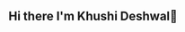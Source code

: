 ## Hi there I'm Khushi Deshwal👋

<!--
**deshwal28/deshwal28** is a ✨ _special_ ✨ repository because its `README.md` (this file) appears on your GitHub profile.

[![MasterHead](https://images.app.goo.gl/LhDKX8hZsRV4F2U68)
<h3 align="center">A passionate frontend developer from India</h3>
<img align ="right" alt ="Coding" width= "400" src="https://images.playground.com/4113d2d376d24bd69824a43d6e940592.jpeg">


<p align="left"> <img src="https://komarev.com/ghpvc/?username=deshwal28&label=Profile%20views&color=0e75b6&style=flat" alt="deshwal28" /> </p>

<h3 align="left">Connect with me:</h3>
<p align="left">
<a href="https://www.linkedin.com/in/khushi-deshwal-46522b239?utm_source=share&utm_campaign=share_via&utm_content=profile&utm_medium=android_app" target="blank"><img align="center" src="https://raw.githubusercontent.com/rahuldkjain/github-profile-readme-generator/master/src/images/icons/Social/linked-in-alt.svg" alt="khushi deshwal" height="30" width="40" /></a>
<a href="https://kaggle.com/khushideshwal" target="blank"><img align="center" src="https://raw.githubusercontent.com/rahuldkjain/github-profile-readme-generator/master/src/images/icons/Social/kaggle.svg" alt="khushideshwal" height="30" width="40" /></a>
<a href="https://instagram.com/codecraftai_hub" target="blank"><img align="center" src="https://raw.githubusercontent.com/rahuldkjain/github-profile-readme-generator/master/src/images/icons/Social/instagram.svg" alt="codecraftai_hub" height="30" width="40" /></a>
<a href="https://www.youtube.com/@CodeCraftAI_Hub" target="blank"><img align="center" src="https://raw.githubusercontent.com/rahuldkjain/github-profile-readme-generator/master/src/images/icons/Social/youtube.svg" alt="CODE CRAFT" height="30" width="40" /></a>
<a href="https://www.hackerrank.com/deshwalkhushi281" target="blank"><img align="center" src="https://raw.githubusercontent.com/rahuldkjain/github-profile-readme-generator/master/src/images/icons/Social/hackerrank.svg" alt="deshwalkhushi281" height="30" width="40" /></a>
<a href="https://www.leetcode.com/_deshwal28" target="blank"><img align="center" src="https://raw.githubusercontent.com/rahuldkjain/github-profile-readme-generator/master/src/images/icons/Social/leet-code.svg" alt="_deshwal28" height="30" width="40" /></a>
<a href="https://auth.geeksforgeeks.org/user/deshwalkh5sdu" target="blank"><img align="center" src="https://raw.githubusercontent.com/rahuldkjain/github-profile-readme-generator/master/src/images/icons/Social/geeks-for-geeks.svg" alt="deshwalkh5sdu" height="30" width="40" /></a>
<a href="https://discord.gg/_deshwal28" target="blank"><img align="center" src="https://raw.githubusercontent.com/rahuldkjain/github-profile-readme-generator/master/src/images/icons/Social/discord.svg" alt="_deshwal28" height="30" width="40" /></a>
</p>

<h3 align="left">Languages and Tools:</h3>
<p align="left"> <a href="https://www.cprogramming.com/" target="_blank" rel="noreferrer"> <img src="https://raw.githubusercontent.com/devicons/devicon/master/icons/c/c-original.svg" alt="c" width="40" height="40"/> </a> <a href="https://www.w3schools.com/cpp/" target="_blank" rel="noreferrer"> <img src="https://raw.githubusercontent.com/devicons/devicon/master/icons/cplusplus/cplusplus-original.svg" alt="cplusplus" width="40" height="40"/> </a> <a href="https://www.w3schools.com/css/" target="_blank" rel="noreferrer"> <img src="https://raw.githubusercontent.com/devicons/devicon/master/icons/css3/css3-original-wordmark.svg" alt="css3" width="40" height="40"/> </a> <a href="https://www.figma.com/" target="_blank" rel="noreferrer"> <img src="https://www.vectorlogo.zone/logos/figma/figma-icon.svg" alt="figma" width="40" height="40"/> </a> <a href="https://www.w3.org/html/" target="_blank" rel="noreferrer"> <img src="https://raw.githubusercontent.com/devicons/devicon/master/icons/html5/html5-original-wordmark.svg" alt="html5" width="40" height="40"/> </a> <a href="https://developer.mozilla.org/en-US/docs/Web/JavaScript" target="_blank" rel="noreferrer"> <img src="https://raw.githubusercontent.com/devicons/devicon/master/icons/javascript/javascript-original.svg" alt="javascript" width="40" height="40"/> </a> <a href="https://www.mysql.com/" target="_blank" rel="noreferrer"> <img src="https://raw.githubusercontent.com/devicons/devicon/master/icons/mysql/mysql-original-wordmark.svg" alt="mysql" width="40" height="40"/> </a> <a href="https://www.python.org" target="_blank" rel="noreferrer"> <img src="https://raw.githubusercontent.com/devicons/devicon/master/icons/python/python-original.svg" alt="python" width="40" height="40"/> </a> <a href="https://reactjs.org/" target="_blank" rel="noreferrer"> <img src="https://raw.githubusercontent.com/devicons/devicon/master/icons/react/react-original-wordmark.svg" alt="react" width="40" height="40"/> </a> </p>

<p><img align="left" src="https://github-readme-stats.vercel.app/api/top-langs?username=deshwal28&show_icons=true&locale=en&layout=compact" alt="deshwal28" /></p>

<p>&nbsp;<img align="center" src="https://github-readme-stats.vercel.app/api?username=deshwal28&show_icons=true&locale=en" alt="deshwal28" /></p>

<p><img align="center" src="https://github-readme-streak-stats.herokuapp.com/?user=deshwal28&" alt="deshwal28" /></p>
